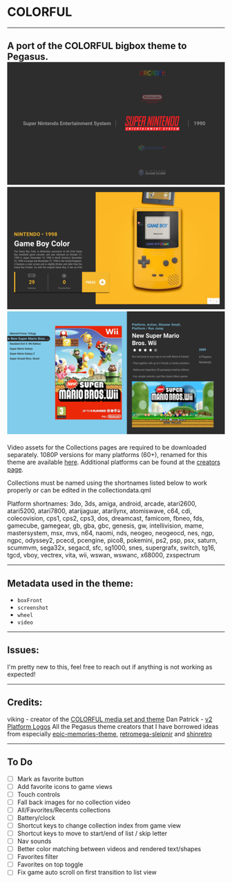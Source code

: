 # COLORFUL

---
A port of the COLORFUL bigbox theme to Pegasus.
![CollectionDetails](.meta/screenshots/CollectionsWheel.png)
![CollectionDetails](.meta/screenshots/CollectionsDetails.png)
![CollectionDetails](.meta/screenshots/GamesListView.png)
---
Video assets for the Collections pages are required to be downloaded separately. 
1080P versions for many platforms (60+), renamed for this theme are available [here](https://mega.nz/folder/6VByEKTS#I7yela1-PrAzneLCQkw1jg).
Additional platforms can be found at the [creators page](https://forums.launchbox-app.com/files/file/1958-colorful-platform-video-set/).

Collections must be named using the shortnames listed below to work properly or can be edited in the collectiondata.qml

Platform shortnames:
3do, 3ds, amiga, android, arcade, atari2600, atari5200, atari7800, atarijaguar, atarilynx, atomiswave, c64, cdi, colecovision, cps1, cps2, cps3, dos, dreamcast, famicom, fbneo, fds, gamecube, gamegear, gb, gba, gbc, genesis, gw, intellivision, mame, mastersystem, msx, mvs, n64, naomi, nds, neogeo, neogeocd, nes, ngp, ngpc, odyssey2, pcecd, pcengine, pico8, pokemini, ps2, psp, psx, saturn, scummvm, sega32x, segacd, sfc, sg1000, snes, supergrafx, switch, tg16, tgcd, vboy, vectrex, vita, wii, wswan, wswanc, x68000, zxspectrum

---
## Metadata used in the theme:
- `boxFront`
- `screenshot`
- `wheel`
- `video`
  
---
## Issues:
I'm pretty new to this, feel free to reach out if anything is not working as expected!

---
## Credits:
viking - creator of the [COLORFUL media set and theme](https://forums.launchbox-app.com/files/file/2081-colorful-bigbox-theme/)
Dan Patrick - [v2 Platform Logos](https://forums.launchbox-app.com/files/file/3402-v2-platform-logos-professionally-redrawn-official-versions-new-bigbox-defaults/page/2/?tab=comments#comment-12469)
All the Pegasus theme creators that I have borrowed ideas from especially [epic-memories-theme](https://github.com/FrenchGithubUser/epic-memories-theme), [retromega-sleipnir](https://github.com/TigraTT-Driver/shinretro) and [shinretro
](https://github.com/y-muller/retromega-sleipnir)

---
## To Do
- [ ] Mark as favorite button
- [ ] Add favorite icons to game views
- [ ] Touch controls
- [ ] Fall back images for no collection video
- [ ] All/Favorites/Recents collections
- [ ] Battery/clock
- [ ] Shortcut keys to change collection index from game view
- [ ] Shortcut keys to move to start/end of list / skip letter
- [ ] Nav sounds
- [ ] Better color matching between videos and rendered text/shapes
- [ ] Favorites filter
- [ ] Favorites on top toggle
- [ ] Fix game auto scroll on first transition to list view
